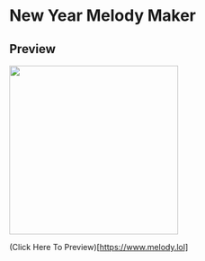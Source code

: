 # New Year Melody Maker

## Preview

<img width="300" src="https://github.com/kukumoon/new-year-melody-maker/blob/master/preview.png">

(Click Here To Preview)[https://www.melody.lol]
